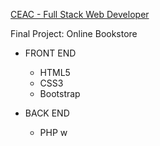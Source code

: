 [CEAC - Full Stack Web Developer](https://www.ceac.pt/cursos/programacao-web/)

Final Project: Online Bookstore

* FRONT END
  - HTML5
  - CSS3
  - Bootstrap

* BACK END
  - PHP
w